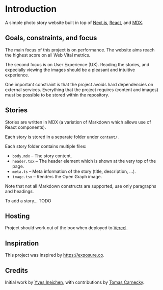 # Introduction

A simple photo story website built in top of [Next.js](https://nextjs.org/),
[React](https://reactjs.org/), and [MDX](https://mdxjs.com/).

## Goals, constraints, and focus

The main focus of this project is on performance. The website aims reach
the highest score on all Web Vital metrics.

The second focus is on User Experience (UX). Reading the stories, and expecially
viewing the images should be a pleasant and intuitive experience.

One important constraint is that the project avoids hard dependencies
on external services. Everything that the project requires (content and
images) must be possible to be stored within the repository.

## Stories

Stories are written in MDX (a variation of Markdown which allows use of React
components).

Each story is stored in a separate folder under `content/`.

Each story folder contains multiple files:

 - `body.mdx` – The story content.
 - `header.tsx` – The header element which is shown at the very top of the page.
 - `meta.ts` – Meta information of the story (title, description, …).
 - `image.tsx` – Renders the Open Graph image.

Note that not all Markdown constructs are supported, use only paragraphs and headings.

To add a story… TODO

## Hosting

Project should work out of the box when deployed to [Vercel](https://vercel.com).

## Inspiration

This project was inspired by https://exposure.co.

## Credits

Initial work by [Yves Ineichen](https://github.com/iff), with contributions
by [Tomas Carnecky](https://github.com/wereHamster).
